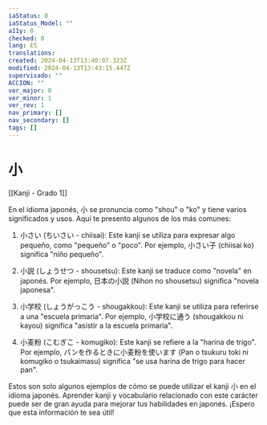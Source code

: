 ```yaml
---
iaStatus: 0
iaStatus_Model: ""
a11y: 0
checked: 0
lang: ES
translations: 
created: 2024-04-13T13:40:07.323Z
modified: 2024-04-13T13:43:15.447Z
supervisado: ""
ACCION: ""
ver_major: 0
ver_minor: 1
ver_rev: 1
nav_primary: []
nav_secondary: []
tags: []
---
```

# 小

[[Kanji - Grado 1]]

En el idioma japonés, 小 se pronuncia como "shou" o "ko" y tiene varios significados y usos. Aquí te presento algunos de los más comunes:

1. 小さい (ちいさい - chiisai): Este kanji se utiliza para expresar algo pequeño, como "pequeño" o "poco". Por ejemplo, 小さい子 (chiisai ko) significa "niño pequeño".

2. 小説 (しょうせつ - shousetsu): Este kanji se traduce como "novela" en japonés. Por ejemplo, 日本の小説 (Nihon no shousetsu) significa "novela japonesa".

3. 小学校 (しょうがっこう - shougakkou): Este kanji se utiliza para referirse a una "escuela primaria". Por ejemplo, 小学校に通う (shougakkou ni kayou) significa "asistir a la escuela primaria".

4. 小麦粉 (こむぎこ - komugiko): Este kanji se refiere a la "harina de trigo". Por ejemplo, パンを作るときに小麦粉を使います (Pan o tsukuru toki ni komugiko o tsukaimasu) significa "se usa harina de trigo para hacer pan".

Estos son solo algunos ejemplos de cómo se puede utilizar el kanji 小 en el idioma japonés. Aprender kanji y vocabulario relacionado con este carácter puede ser de gran ayuda para mejorar tus habilidades en japonés. ¡Espero que esta información te sea útil!
